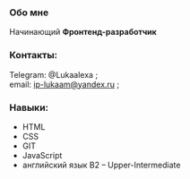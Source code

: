 ### Обо мне
Начинающий **Фронтенд-разработчик**

### Контакты:
Telegram: @Lukaalexa ;\
email: ip-lukaam@yandex.ru ;



### Навыки:
* HTML
* CSS
* GIT
* JavaScript
* английский язык B2 – Upper-Intermediate
